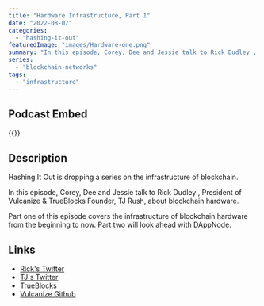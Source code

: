 ```yaml
---
title: "Hardware Infrastructure, Part 1"
date: "2022-08-07"
categories: 
  - "hashing-it-out"
featuredImage: "images/Hardware-one.png"
summary: "In this episode, Corey, Dee and Jessie talk to Rick Dudley , President of Vulcanize  &  TrueBlocks  Founder, TJ Rush, about blockchain hardware."
series:
  - "blockchain-networks"
tags:
  - "infrastructure"
---
```


## Podcast Embed
{{<podcast-embed url="https://player.simplecast.com/7cbb05e7-923e-4d9f-ae69-63290fda34a8?dark=false&color=EE6E04">}}


## Description
Hashing It Out is dropping a series on the infrastructure of blockchain.

In this episode, Corey, Dee and Jessie talk to Rick Dudley , President of Vulcanize  &  TrueBlocks  Founder, TJ Rush, about blockchain hardware.

Part one of this episode covers the infrastructure of blockchain hardware from the beginning to now. Part two will look ahead with DAppNode.

## Links 
- [Rick's Twitter](https://twitter.com/AFDudley0)
- [TJ's Twitter](https://twitter.com/tjrush)
- [TrueBlocks](https://trueblocks.io)
- [Vulcanize Github](https://github.com/vulcanize)
